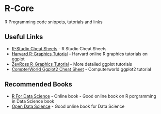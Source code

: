 # R-Core
R Programming code snippets, tutorials and links

## Useful Links

* [R-Studio Cheat Sheets](https://www.rstudio.com/resources/cheatsheets/) - R Studio Cheat Sheets
* [Harvard R-Graphics Tutorial](http://tutorials.iq.harvard.edu/R/Rgraphics/Rgraphics.html) - Harvard online R graphics tutorials on ggplot
* [ZevRoss R-Graphics Tutorial](http://zevross.com/blog/2014/08/04/beautiful-plotting-in-r-a-ggplot2-cheatsheet-3/) - More detailed ggplot tutorials
* [CompterWorld Ggplot2 Cheat Sheet](https://www.computerworld.com/article/2935394/my-ggplot2-cheat-sheet-search-by-task.html) - Computerworld ggplot2 tutorial





## Recommended Books

* [R For Data Science](https://r4ds.had.co.nz/index.html) - Online book - Good online book on R porgramming in Data Science book
* [Open Data Science](http://ohi-science.org/data-science-training/index.html) - Good online book for Data Science 



